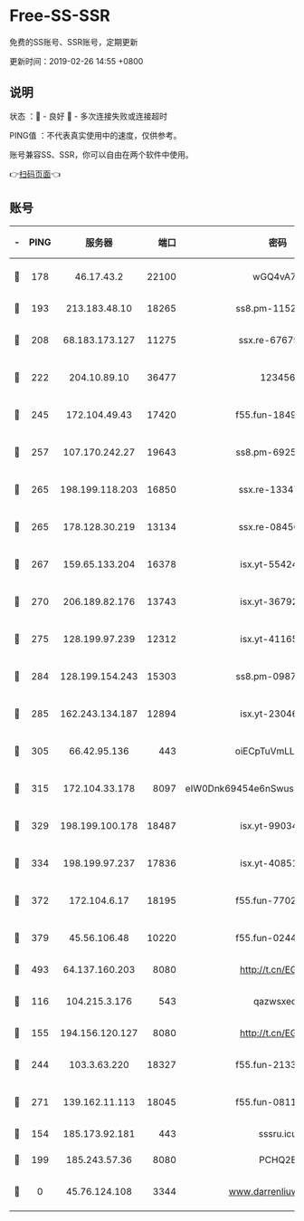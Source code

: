 # Free-SS-SSR

免费的SS账号、SSR账号，定期更新

更新时间：2019-02-26 14:55 +0800

## 说明

状态     ：🙂 - 良好 🙁 - 多次连接失败或连接超时

PING值   ：不代表真实使用中的速度，仅供参考。

账号兼容SS、SSR，你可以自由在两个软件中使用。

👉[扫码页面](https://liesauer.github.io/free-ss-ssr.github.io/)👈

## 账号

|-|PING|服务器|端口|密码|加密方式|区域|
|:----:|:----:|:-----:|-----:|:----:|:----:|:----:|
|🙂|178|46.17.43.2|22100|wGQ4vA7D|aes-256-gcm|RU|
|🙂|193|213.183.48.10|18265|ss8.pm-11524914|rc4-md5|RU|
|🙂|208|68.183.173.127|11275|ssx.re-67679470|aes-256-cfb|US|
|🙂|222|204.10.89.10|36477|123456|aes-256-cfb|US|
|🙂|245|172.104.49.43|17420|f55.fun-18495556|aes-256-cfb|SG|
|🙂|257|107.170.242.27|19643|ss8.pm-69252395|aes-256-cfb|US|
|🙂|265|198.199.118.203|16850|ssx.re-13347864|aes-256-cfb|US|
|🙂|265|178.128.30.219|13134|ssx.re-08456278|aes-256-cfb|SG|
|🙂|267|159.65.133.204|16378|isx.yt-55424793|aes-256-cfb|SG|
|🙂|270|206.189.82.176|13743|isx.yt-36792230|aes-256-cfb|SG|
|🙂|275|128.199.97.239|12312|isx.yt-41165013|aes-256-cfb|SG|
|🙂|284|128.199.154.243|15303|ss8.pm-09872872|aes-256-cfb|SG|
|🙂|285|162.243.134.187|12894|isx.yt-23046109|aes-256-cfb|US|
|🙂|305|66.42.95.136|443|oiECpTuVmLLxk4Ts|aes-256-cfb|US|
|🙂|315|172.104.33.178|8097|eIW0Dnk69454e6nSwuspv9DmS201tQ0D|aes-256-cfb|SG|
|🙂|329|198.199.100.178|18487|isx.yt-99034237|aes-256-cfb|US|
|🙂|334|198.199.97.237|17836|isx.yt-40851565|aes-256-cfb|US|
|🙂|372|172.104.6.17|18195|f55.fun-77023354|aes-256-cfb|US|
|🙂|379|45.56.106.48|10220|f55.fun-02447573|aes-256-cfb|US|
|🙂|493|64.137.160.203|8080|http://t.cn/EGJIyrl|rc4-md5|CA|
|🙂|116|104.215.3.176|543|qazwsxedc|aes-256-gcm|JP|
|🙂|155|194.156.120.127|8080|http://t.cn/EGJIyrl|rc4-md5|RU|
|🙂|244|103.3.63.220|18327|f55.fun-21337727|aes-256-cfb|SG|
|🙂|271|139.162.11.113|18045|f55.fun-08116553|aes-256-cfb|SG|
|🙁|154|185.173.92.181|443|sssru.icu|rc4-md5|RU|
|🙁|199|185.243.57.36|8080|PCHQ2E|rc4-md5|US|
|🙁|0|45.76.124.108|3344|www.darrenliuwei.com|aes-256-cfb|AU|
